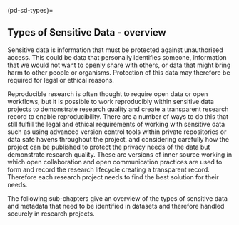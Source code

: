 (pd-sd-types)=
## Types of Sensitive Data - overview

Sensitive data is information that must be protected against unauthorised access. 
This could be data that personally identifies someone, information that we would not want to openly share with others, or data that might bring harm to other people or organisms. 
Protection of this data may therefore be required for legal or ethical reasons. 

Reproducible research is often thought to require open data or open workflows, but it is possible to work reproducibly within sensitive data projects to demonstrate research quality and create a transparent research record to enable reproducibility.
There are a number of ways to do this that still fulfill the legal and ethical requirements of working with sensitive data such as using advanced version control tools within private repositories or data safe havens throughout the project, and considering carefully how the project can be published to protect the privacy needs of the data but demonstrate research quality.
These are versions of inner source working in which open collaboration and open communication practices are used to form and record the research lifecycle creating a transparent record. 
Therefore each research project needs to find the best solution for their needs.

The following sub-chapters give an overview of the types of sensitive data and metadata that need to be identified in datasets and therefore handled securely in research projects. 
